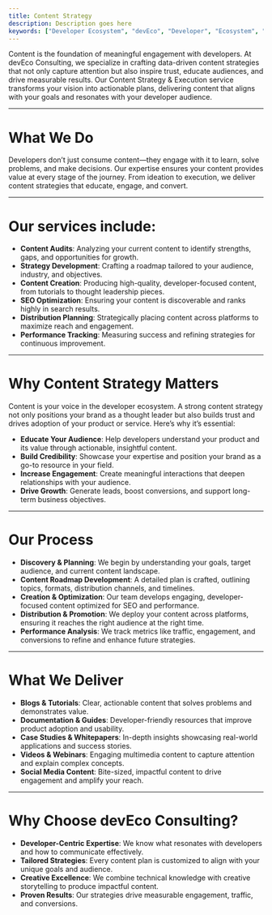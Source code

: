 ```yaml
---
title: Content Strategy
description: Description goes here
keywords: ["Developer Ecosystem", "devEco", "Developer", "Ecosystem", "Community", "Technical Community"]
---
```


Content is the foundation of meaningful engagement with developers. At devEco Consulting, we specialize in crafting data-driven content strategies that not only capture attention but also inspire trust, educate audiences, and drive measurable results. Our Content Strategy & Execution service transforms your vision into actionable plans, delivering content that aligns with your goals and resonates with your developer audience.

---

# What We Do

Developers don’t just consume content—they engage with it to learn, solve problems, and make decisions. Our expertise ensures your content provides value at every stage of the journey. From ideation to execution, we deliver content strategies that educate, engage, and convert.

---

# Our services include:

- **Content Audits**: Analyzing your current content to identify strengths, gaps, and opportunities for growth.
- **Strategy Development**: Crafting a roadmap tailored to your audience, industry, and objectives.
- **Content Creation**: Producing high-quality, developer-focused content, from tutorials to thought leadership pieces.
- **SEO Optimization**: Ensuring your content is discoverable and ranks highly in search results.
- **Distribution Planning**: Strategically placing content across platforms to maximize reach and engagement.
- **Performance Tracking**: Measuring success and refining strategies for continuous improvement.

---

# Why Content Strategy Matters

Content is your voice in the developer ecosystem. A strong content strategy not only positions your brand as a thought leader but also builds trust and drives adoption of your product or service. Here’s why it’s essential:

- **Educate Your Audience**: Help developers understand your product and its value through actionable, insightful content.
- **Build Credibility**: Showcase your expertise and position your brand as a go-to resource in your field.
- **Increase Engagement**: Create meaningful interactions that deepen relationships with your audience.
- **Drive Growth**: Generate leads, boost conversions, and support long-term business objectives.

---

# Our Process

- **Discovery & Planning**: We begin by understanding your goals, target audience, and current content landscape.
- **Content Roadmap Development**: A detailed plan is crafted, outlining topics, formats, distribution channels, and timelines.
- **Creation & Optimization**: Our team develops engaging, developer-focused content optimized for SEO and performance.
- **Distribution & Promotion**: We deploy your content across platforms, ensuring it reaches the right audience at the right time.
- **Performance Analysis**: We track metrics like traffic, engagement, and conversions to refine and enhance future strategies.

---

# What We Deliver

- **Blogs & Tutorials**: Clear, actionable content that solves problems and demonstrates value.
- **Documentation & Guides**: Developer-friendly resources that improve product adoption and usability.
- **Case Studies & Whitepapers**: In-depth insights showcasing real-world applications and success stories.
- **Videos & Webinars**: Engaging multimedia content to capture attention and explain complex concepts.
- **Social Media Content**: Bite-sized, impactful content to drive engagement and amplify your reach.

---

# Why Choose devEco Consulting?

- **Developer-Centric Expertise**: We know what resonates with developers and how to communicate effectively.
- **Tailored Strategies**: Every content plan is customized to align with your unique goals and audience.
- **Creative Excellence**: We combine technical knowledge with creative storytelling to produce impactful content.
- **Proven Results**: Our strategies drive measurable engagement, traffic, and conversions.